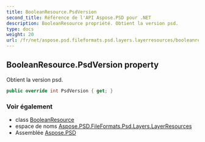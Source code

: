 ```yaml
---
title: BooleanResource.PsdVersion
second_title: Référence de l'API Aspose.PSD pour .NET
description: BooleanResource propriété. Obtient la version psd.
type: docs
weight: 20
url: /fr/net/aspose.psd.fileformats.psd.layers.layerresources/booleanresource/psdversion/
---
```

## BooleanResource.PsdVersion property

Obtient la version psd.

```csharp
public override int PsdVersion { get; }
```

### Voir également

* class [BooleanResource](../)
* espace de noms [Aspose.PSD.FileFormats.Psd.Layers.LayerResources](../../booleanresource/)
* Assemblée [Aspose.PSD](../../../)


